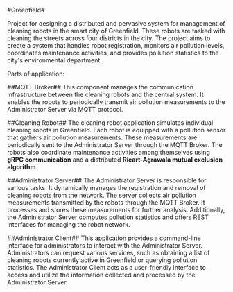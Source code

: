 #Greenfield#

Project for designing a distributed and pervasive system for management of cleaning robots in the smart city of Greenfield. These robots are tasked with cleaning the streets across four districts in the city. The project aims to create a system that handles robot registration, monitors air pollution levels, coordinates maintenance activities, and provides pollution statistics to the city's environmental department.

Parts of application:

##MQTT Broker## 
This component manages the communication infrastructure between the cleaning robots and the central system. It enables the robots to periodically transmit air pollution measurements to the Administrator Server via MQTT protocol.

##Cleaning Robot##
The cleaning robot application simulates individual cleaning robots in Greenfield. Each robot is equipped with a pollution sensor that gathers air pollution measurements. These measurements are periodically sent to the Administrator Server through the MQTT Broker. The robots also coordinate maintenance activities among themselves using **gRPC communication** and a distributed **Ricart-Agrawala mutual exclusion algorithm**.

##Administrator Server##
The Administrator Server is responsible for various tasks. It dynamically manages the registration and removal of cleaning robots from the network. The server collects air pollution measurements transmitted by the robots through the MQTT Broker. It processes and stores these measurements for further analysis. Additionally, the Administrator Server computes pollution statistics and offers REST interfaces for managing the robot network.

##Administrator Client##
This application provides a command-line interface for administrators to interact with the Administrator Server. Administrators can request various services, such as obtaining a list of cleaning robots currently active in Greenfield or querying pollution statistics. The Administrator Client acts as a user-friendly interface to access and utilize the information collected and processed by the Administrator Server.

